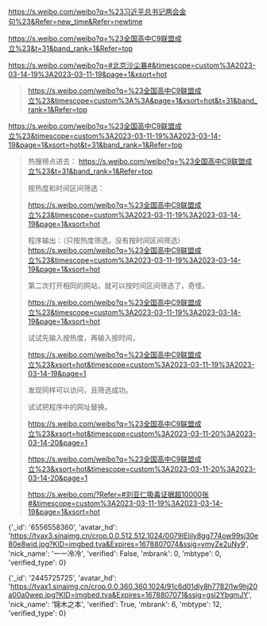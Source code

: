 https://s.weibo.com/weibo?q=%23习近平总书记两会金句%23&Refer=new_time&Refer=newtime

https://s.weibo.com/weibo?q=%23全国高中C9联盟成立%23&t=31&band_rank=1&Refer=top

https://s.weibo.com/weibo?q=#北京沙尘暴#&timescope=custom%3A2023-03-14-19%3A2023-03-11-19&page=1&xsort=hot

> https://s.weibo.com/weibo?q=%23全国高中C9联盟成立%23&timescope=custom%3A%3A&page=1&xsort=hot&t=31&band_rank=1&Refer=top

https://s.weibo.com/weibo?q=%23全国高中C9联盟成立%23&timescope=custom%3A2023-03-11-19%3A2023-03-14-19&page=1&xsort=hot&t=31&band_rank=1&Refer=top

> 热搜榜点进去：
> https://s.weibo.com/weibo?q=%23全国高中C9联盟成立%23&t=31&band_rank=1&Refer=top
>
> 按热度和时间区间筛选：
>
> https://s.weibo.com/weibo?q=%23全国高中C9联盟成立%23&timescope=custom%3A2023-03-11-19%3A2023-03-14-19&page=1&xsort=hot
>
> 程序输出：（只按热度筛选，没有按时间区间筛选）
> https://s.weibo.com/weibo?q=%23全国高中C9联盟成立%23&timescope=custom%3A2023-03-11-19%3A2023-03-14-19&page=1&xsort=hot
>
> 第二次打开相同的网站，就可以按时间区间筛选了，奇怪。
>
> https://s.weibo.com/weibo?q=%23全国高中C9联盟成立%23&timescope=custom%3A2023-03-11-19%3A2023-03-14-19&page=1&xsort=hot
>
> 试试先输入按热度，再输入按时间，
>
> https://s.weibo.com/weibo?q=%23全国高中C9联盟成立%23&xsort=hot&timescope=custom%3A2023-03-11-19%3A2023-03-14-19&page=1
>
> 发现同样可以访问，且筛选成功。
>
> 试试把程序中的网址替换。
>
> https://s.weibo.com/weibo?q=%23全国高中C9联盟成立%23&xsort=hot&timescope=custom%3A2023-03-11-20%3A2023-03-14-20&page=1
>
> https://s.weibo.com/weibo?q=%23全国高中C9联盟成立%23&xsort=hot&timescope=custom%3A2023-03-11-20%3A2023-03-14-20&page=1
>
> https://s.weibo.com/?Refer=#刘亚仁吸毒证据超10000张#&timescope=custom%3A2023-03-11-19%3A2023-03-14-19&page=1&xsort=hot



{'_id': '6556558360', 'avatar_hd': 'https://tvax3.sinaimg.cn/crop.0.0.512.512.1024/0079IElily8gg774ow99sj30e80e8wid.jpg?KID=imgbed,tva&Expires=1678807074&ssig=ymyZe2uNy9', 'nick_name': '一一冷冷', 'verified': False, 'mbrank': 0, 'mbtype': 0, 'verified_type': 0}

{'_id': '2445725725', 'avatar_hd': 'https://tvax1.sinaimg.cn/crop.0.0.360.360.1024/91c6d01dly8h7782l1w9hj20a00a0wep.jpg?KID=imgbed,tva&Expires=1678807071&ssig=gsl2YbgmJY', 'nick_name': '锦木之本', 'verified': True, 'mbrank': 6, 'mbtype': 12, 'verified_type': 0}